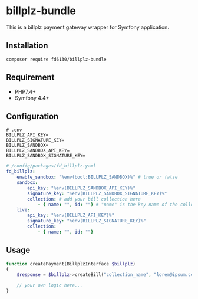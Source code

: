 # billplz-bundle

This is a billplz payment gateway wrapper for Symfony application.


Installation
-------

`composer require fd6130/billplz-bundle`


Requirement
-------

- PHP7.4+
- Symfony 4.4+


Configuration
------

```
# .env
BILLPLZ_API_KEY=
BILLPLZ_SIGNATURE_KEY=
BILLPLZ_SANDBOX=
BILLPLZ_SANDBOX_API_KEY=
BILLPLZ_SANDBOX_SIGNATURE_KEY=
```

```yaml
# /config/packages/fd_billplz.yaml
fd_billplz:
    enable_sandbox: "%env(bool:BILLPLZ_SANDBOX)%" # true or false
    sandbox:
        api_key: "%env(BILLPLZ_SANDBOX_API_KEY)%"
        signature_key: "%env(BILLPLZ_SANDBOX_SIGNATURE_KEY)%"
        collection: # add your bill collection here
            - { name: "", id: ""} # "name" is the key name of the collection, "id" is the collection id
    live:
        api_key: "%env(BILLPLZ_API_KEY)%"
        signature_key: "%env(BILLPLZ_SIGNATURE_KEY)%"
        collection:
            - { name: "", id: ""}
```

Usage
-----

```php
function createPayment(BillplzInterface $billplz)
{
    $response = $billplz->createBill("collection_name", "lorem@ipsum.com", null, "Lorem Ipsum", 100, "https://127.0.0.1/payment/success", "A new product", []);

    // your own logic here...
}
```